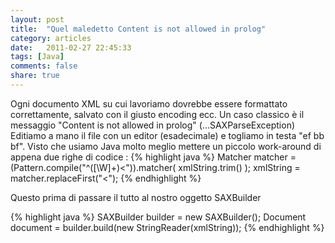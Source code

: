 ```yaml
---
layout: post
title:  "Quel maledetto Content is not allowed in prolog"
category: articles
date:   2011-02-27 22:45:33
tags: [Java]
comments: false
share: true
---
```

Ogni documento XML su cui lavoriamo dovrebbe essere formattato correttamente, salvato con il giusto encoding ecc.
Un caso classico è il messaggio "Content is not allowed in prolog" (...SAXParseException)
Editiamo a mano il file con un editor (esadecimale) e togliamo in testa "ef bb bf".
Visto che usiamo Java molto meglio mettere un piccolo work-around di appena due righe di codice :
{% highlight java %}
Matcher matcher = (Pattern.compile("^([\\W]+)<")).matcher( xmlString.trim() );
xmlString = matcher.replaceFirst("<");
{% endhighlight %}


Questo prima di passare il tutto al nostro oggetto SAXBuilder


{% highlight java %}
SAXBuilder builder = new SAXBuilder();
Document document = builder.build(new StringReader(xmlString));
{% endhighlight %}
